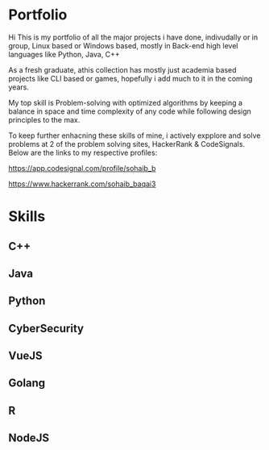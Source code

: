 # Portfolio

Hi
This is my portfolio of all the major projects i have done, indivudally or in group, Linux based or Windows based, mostly in Back-end high level languages like Python, Java, C++

As a fresh graduate, athis collection has mostly just academia based projects like CLI based or games, hopefully i add much to it in the coming years.

My top skill is Problem-solving with optimized algorithms by keeping a balance in space and time complexity of any code while following design principles to the max.

To keep further enhacning these skills of mine, i actively expplore and solve problems at 2 of the problem solving sites, HackerRank & CodeSignals. Below are the links to my respective profiles:

https://app.codesignal.com/profile/sohaib_b

https://www.hackerrank.com/sohaib_baqai3

# Skills
## C++
## Java
## Python
## CyberSecurity
## VueJS
## Golang
## R
## NodeJS
